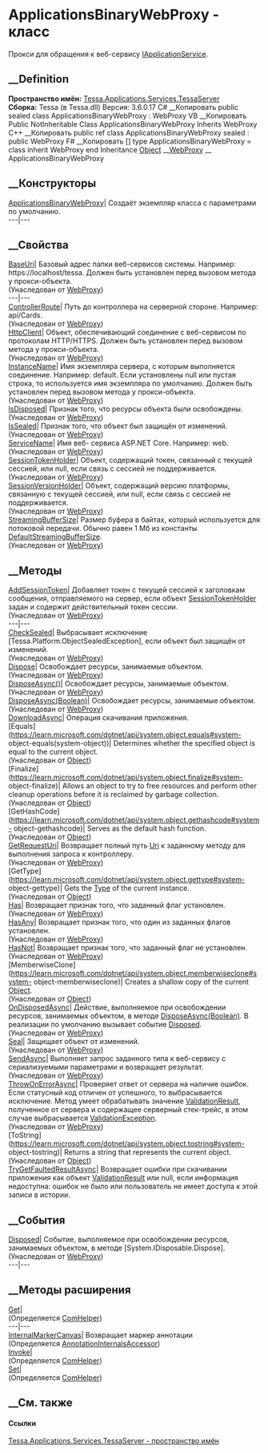 # ApplicationsBinaryWebProxy - класс
Прокси для обращения к веб-сервису
[IApplicationService](T_Tessa_Applications_Services_TessaServer_IApplicationService.htm).
## __Definition
 **Пространство имён:**
[Tessa.Applications.Services.TessaServer](N_Tessa_Applications_Services_TessaServer.htm)  
 **Сборка:** Tessa (в Tessa.dll) Версия: 3.6.0.17
C# __Копировать
     public sealed class ApplicationsBinaryWebProxy : WebProxy
VB __Копировать
     Public NotInheritable Class ApplicationsBinaryWebProxy
    	Inherits WebProxy
C++ __Копировать
     public ref class ApplicationsBinaryWebProxy sealed : public WebProxy
F# __Копировать
     [<SealedAttribute>]
    type ApplicationsBinaryWebProxy = 
        class
            inherit WebProxy
        end
Inheritance
    [Object](https://learn.microsoft.com/dotnet/api/system.object) __[WebProxy](T_Tessa_Platform_Runtime_WebProxy.htm) __ ApplicationsBinaryWebProxy
##  __Конструкторы
[ApplicationsBinaryWebProxy](M_Tessa_Applications_Services_TessaServer_ApplicationsBinaryWebProxy__ctor.htm)|
Создаёт экземпляр класса с параметрами по умолчанию.  
---|---  
##  __Свойства
[BaseUri](P_Tessa_Platform_Runtime_WebProxy_BaseUri.htm)|  Базовый адрес папки
веб-сервисов системы. Например: https://localhost/tessa. Должен быть
установлен перед вызовом метода у прокси-объекта.  
(Унаследован от [WebProxy](T_Tessa_Platform_Runtime_WebProxy.htm))  
---|---  
[ControllerRoute](P_Tessa_Platform_Runtime_WebProxy_ControllerRoute.htm)|
Путь до контроллера на серверной стороне. Например: api/Cards.  
(Унаследован от [WebProxy](T_Tessa_Platform_Runtime_WebProxy.htm))  
[HttpClient](P_Tessa_Platform_Runtime_WebProxy_HttpClient.htm)|  Объект,
обеспечивающий соединение с веб-сервисом по протоколам HTTP/HTTPS. Должен быть
установлен перед вызовом метода у прокси-объекта.  
(Унаследован от [WebProxy](T_Tessa_Platform_Runtime_WebProxy.htm))  
[InstanceName](P_Tessa_Platform_Runtime_WebProxy_InstanceName.htm)|  Имя
экземпляра сервера, с которым выполняется соединение. Например: default. Если
установлены null или пустая строка, то используется имя экземпляра по
умолчанию. Должен быть установлен перед вызовом метода у прокси-объекта.  
(Унаследован от [WebProxy](T_Tessa_Platform_Runtime_WebProxy.htm))  
[IsDisposed](P_Tessa_Platform_Runtime_WebProxy_IsDisposed.htm)| Признак того,
что ресурсы объекта были освобождены.  
(Унаследован от [WebProxy](T_Tessa_Platform_Runtime_WebProxy.htm))  
[IsSealed](P_Tessa_Platform_Runtime_WebProxy_IsSealed.htm)| Признак того, что
объект был защищён от изменений.  
(Унаследован от [WebProxy](T_Tessa_Platform_Runtime_WebProxy.htm))  
[ServiceName](P_Tessa_Platform_Runtime_WebProxy_ServiceName.htm)|  Имя веб-
сервиса ASP.NET Core. Например: web.  
(Унаследован от [WebProxy](T_Tessa_Platform_Runtime_WebProxy.htm))  
[SessionTokenHolder](P_Tessa_Platform_Runtime_WebProxy_SessionTokenHolder.htm)|
Объект, содержащий токен, связанный с текущей сессией, или null, если связь с
сессией не поддерживается.  
(Унаследован от [WebProxy](T_Tessa_Platform_Runtime_WebProxy.htm))  
[SessionVersionHolder](P_Tessa_Platform_Runtime_WebProxy_SessionVersionHolder.htm)|
Объект, содержащий версию платформы, связанную с текущей сессией, или null,
если связь с сессией не поддерживается.  
(Унаследован от [WebProxy](T_Tessa_Platform_Runtime_WebProxy.htm))  
[StreamingBufferSize](P_Tessa_Platform_Runtime_WebProxy_StreamingBufferSize.htm)|
Размер буфера в байтах, который используется для потоковой передачи. Обычно
равен 1 Мб из константы
[DefaultStreamingBufferSize](P_Tessa_Platform_Runtime_TessaHttpContent_DefaultStreamingBufferSize.htm).  
(Унаследован от [WebProxy](T_Tessa_Platform_Runtime_WebProxy.htm))  
##  __Методы
[AddSessionToken](M_Tessa_Platform_Runtime_WebProxy_AddSessionToken.htm)|
Добавляет токен с текущей сессией к заголовкам сообщения, отправляемого на
сервер, если объект
[SessionTokenHolder](P_Tessa_Platform_Runtime_WebProxy_SessionTokenHolder.htm)
задан и содержит действительный токен сессии.  
(Унаследован от [WebProxy](T_Tessa_Platform_Runtime_WebProxy.htm))  
---|---  
[CheckSealed](M_Tessa_Platform_Runtime_WebProxy_CheckSealed.htm)|  Выбрасывает
исключение [Tessa.Platform.ObjectSealedException], если объект был защищён от
изменений.  
(Унаследован от [WebProxy](T_Tessa_Platform_Runtime_WebProxy.htm))  
[Dispose](M_Tessa_Platform_Runtime_WebProxy_Dispose.htm)| Освобождает ресурсы,
занимаемые объектом.  
(Унаследован от [WebProxy](T_Tessa_Platform_Runtime_WebProxy.htm))  
[DisposeAsync()](M_Tessa_Platform_Runtime_WebProxy_DisposeAsync.htm)|
Освобождает ресурсы, занимаемые объектом.  
(Унаследован от [WebProxy](T_Tessa_Platform_Runtime_WebProxy.htm))  
[DisposeAsync(Boolean)](M_Tessa_Platform_Runtime_WebProxy_DisposeAsync_1.htm)|
Освобождает ресурсы, занимаемые объектом.  
(Унаследован от [WebProxy](T_Tessa_Platform_Runtime_WebProxy.htm))  
[DownloadAsync](M_Tessa_Applications_Services_TessaServer_ApplicationsBinaryWebProxy_DownloadAsync.htm)|
Операция скачивания приложения.  
[Equals](https://learn.microsoft.com/dotnet/api/system.object.equals#system-
object-equals\(system-object\))| Determines whether the specified object is
equal to the current object.  
(Унаследован от
[Object](https://learn.microsoft.com/dotnet/api/system.object))  
[Finalize](https://learn.microsoft.com/dotnet/api/system.object.finalize#system-
object-finalize)| Allows an object to try to free resources and perform other
cleanup operations before it is reclaimed by garbage collection.  
(Унаследован от
[Object](https://learn.microsoft.com/dotnet/api/system.object))  
[GetHashCode](https://learn.microsoft.com/dotnet/api/system.object.gethashcode#system-
object-gethashcode)| Serves as the default hash function.  
(Унаследован от
[Object](https://learn.microsoft.com/dotnet/api/system.object))  
[GetRequestUri](M_Tessa_Platform_Runtime_WebProxy_GetRequestUri.htm)|
Возвращает полный путь
[Uri](https://learn.microsoft.com/dotnet/api/system.uri) к заданному методу
для выполнения запроса к контроллеру.  
(Унаследован от [WebProxy](T_Tessa_Platform_Runtime_WebProxy.htm))  
[GetType](https://learn.microsoft.com/dotnet/api/system.object.gettype#system-
object-gettype)| Gets the
[Type](https://learn.microsoft.com/dotnet/api/system.type) of the current
instance.  
(Унаследован от
[Object](https://learn.microsoft.com/dotnet/api/system.object))  
[Has](M_Tessa_Platform_Runtime_WebProxy_Has.htm)| Возвращает признак того, что
заданный флаг установлен.  
(Унаследован от [WebProxy](T_Tessa_Platform_Runtime_WebProxy.htm))  
[HasAny](M_Tessa_Platform_Runtime_WebProxy_HasAny.htm)| Возвращает признак
того, что один из заданных флагов установлен.  
(Унаследован от [WebProxy](T_Tessa_Platform_Runtime_WebProxy.htm))  
[HasNot](M_Tessa_Platform_Runtime_WebProxy_HasNot.htm)| Возвращает признак
того, что заданный флаг не установлен.  
(Унаследован от [WebProxy](T_Tessa_Platform_Runtime_WebProxy.htm))  
[MemberwiseClone](https://learn.microsoft.com/dotnet/api/system.object.memberwiseclone#system-
object-memberwiseclone)| Creates a shallow copy of the current
[Object](https://learn.microsoft.com/dotnet/api/system.object).  
(Унаследован от
[Object](https://learn.microsoft.com/dotnet/api/system.object))  
[OnDisposedAsync](M_Tessa_Platform_Runtime_WebProxy_OnDisposedAsync.htm)|
Действие, выполняемое при освобождении ресурсов, занимаемых объектом, в методе
[DisposeAsync(Boolean)](M_Tessa_Platform_Runtime_WebProxy_DisposeAsync_1.htm).
В реализации по умолчанию вызывает событие
[Disposed](E_Tessa_Platform_Runtime_WebProxy_Disposed.htm).  
(Унаследован от [WebProxy](T_Tessa_Platform_Runtime_WebProxy.htm))  
[Seal](M_Tessa_Platform_Runtime_WebProxy_Seal.htm)| Защищает объект от
изменений.  
(Унаследован от [WebProxy](T_Tessa_Platform_Runtime_WebProxy.htm))  
[SendAsync<TResponse>](M_Tessa_Platform_Runtime_WebProxy_SendAsync__1.htm)|
Выполняет запрос заданного типа к веб-сервису с сериализуемыми параметрами и
возвращает результат.  
(Унаследован от [WebProxy](T_Tessa_Platform_Runtime_WebProxy.htm))  
[ThrowOnErrorAsync](M_Tessa_Platform_Runtime_WebProxy_ThrowOnErrorAsync.htm)|
Проверяет ответ от сервера на наличие ошибок. Если статусный код отличен от
успешного, то выбрасывается исключение. Метод умеет обрабатывать значение
[ValidationResult](T_Tessa_Platform_Validation_ValidationResult.htm),
полученное от сервера и содержащее серверный стек-трейс, в этом случае
выбрасывается
[ValidationException](T_Tessa_Platform_Validation_ValidationException.htm).  
(Унаследован от [WebProxy](T_Tessa_Platform_Runtime_WebProxy.htm))  
[ToString](https://learn.microsoft.com/dotnet/api/system.object.tostring#system-
object-tostring)| Returns a string that represents the current object.  
(Унаследован от
[Object](https://learn.microsoft.com/dotnet/api/system.object))  
[TryGetFaultedResultAsync](M_Tessa_Applications_Services_TessaServer_ApplicationsBinaryWebProxy_TryGetFaultedResultAsync.htm)|
Возвращает ошибки при скачивании приложения как объект
[ValidationResult](T_Tessa_Platform_Validation_ValidationResult.htm) или null,
если информация недоступна: ошибок не было или пользователь не имеет доступа к
этой записи в истории.  
## __События
[Disposed](E_Tessa_Platform_Runtime_WebProxy_Disposed.htm)|  Событие,
выполняемое при освобождении ресурсов, занимаемых объектом, в методе
[System.IDisposable.Dispose].  
(Унаследован от [WebProxy](T_Tessa_Platform_Runtime_WebProxy.htm))  
---|---  
##  __Методы расширения
[Get](M_Tessa_Extensions_Default_Client_EDS_ComHelper_Get.htm)|  
(Определяется
[ComHelper](T_Tessa_Extensions_Default_Client_EDS_ComHelper.htm))  
---|---  
[InternalMarkerCanvas](M_Tessa_UI_Views_Charting_Annotations_AnnotationInternalsAccessor_InternalMarkerCanvas.htm)|
Возвращает маркер аннотации  
(Определяется
[AnnotationInternalsAccessor](T_Tessa_UI_Views_Charting_Annotations_AnnotationInternalsAccessor.htm))  
[Invoke](M_Tessa_Extensions_Default_Client_EDS_ComHelper_Invoke.htm)|  
(Определяется
[ComHelper](T_Tessa_Extensions_Default_Client_EDS_ComHelper.htm))  
[Set](M_Tessa_Extensions_Default_Client_EDS_ComHelper_Set.htm)|  
(Определяется
[ComHelper](T_Tessa_Extensions_Default_Client_EDS_ComHelper.htm))  
##  __См. также
#### Ссылки
[Tessa.Applications.Services.TessaServer - пространство
имён](N_Tessa_Applications_Services_TessaServer.htm)
